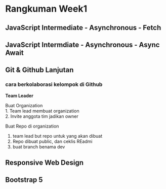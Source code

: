 # **Rangkuman Week1**
## JavaScript Intermediate - Asynchronous - Fetch
## JavaScript Intermdiate - Asynchronous - Async Await

## Git & Github Lanjutan
### cara berkolaborasi kelompok di Github
**<div align="justify">Team Leader**
  <div align="justify">Buat Organization
  <div align="justify">1. Team lead membuat organization
  <div align="justify">2. Invite anggota tim jadikan owner
    
   Buat Repo di organization 
   1. team lead but repo untuk yang akan dibuat
   2. Repo dibuat public, dan ceklis REadmi
   3. buat branch benama dev 

## Responsive Web Design
## Bootstrap 5
